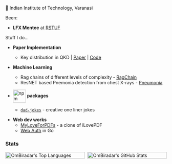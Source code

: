 📍 Indian Institute of Technology, Varanasi

  
Been:
- **LFX Mentee** at [RSTUF](https://github.com/repository-service-tuf/repository-service-tuf)


Stuff I do...

- **Paper Implementation** 
    - Key distribution in QKD | [Paper](https://ieeexplore.ieee.org/document/10380212) | [Code](https://github.com/OmBiradar/MATN/blob/main/main.ipynb)

- **Machine Learning**
    - Rag chains of different levels of complexity - [RagChain](https://github.com/OmBiradar/ragchain)
    - ResNET based Pnemonia detection from chest X-rays - [Pneumonia](https://github.com/OmBiradar/Pneumonia-DL-ResNet)

- <img src="https://upload.wikimedia.org/wikipedia/commons/thumb/d/db/Npm-logo.svg/640px-Npm-logo.svg.png" alt="npm logo" width="40" style="vertical-align:middle"> **packages**
  - [`dad-jokes`](https://www.npmjs.com/package/@ombiradar/dad-jokes) - creative one liner jokes

<!-- - **Cryptographic**
    - [LockSmith](https://github.com/OmBiradar/locksmith) - an all in one personal password storage -->

- **Web dev works**
    - [MyLoveForPDFs](https://github.com/OmBiradar/my-love-for-pdfs) - a clone of iLovePDF 
    - [Web Auth](https://github.com/OmBiradar/golang_secure_login_portal) in Go
 

### Stats
<div style="display: flex; align-items: flex-start; gap: 8px;">

  <!-- Top Languages Card -->
  <div style="flex: 1;">
    <picture>
      <source
        srcset="https://github-readme-stats.vercel.app/api/top-langs?username=OmBiradar&show_icons=true&locale=en&layout=compact&theme=dracula&hide=jupyter%20notebook"
        media="(prefers-color-scheme: dark)"
      />
      <source
        srcset="https://github-readme-stats.vercel.app/api/top-langs?username=OmBiradar&show_icons=true&locale=en&layout=compact&hide=jupyter%20notebook"
        media="(prefers-color-scheme: light), (prefers-color-scheme: no-preference)"
      />
      <img 
        src="https://github-readme-stats.vercel.app/api/top-langs?username=OmBiradar&show_icons=true&locale=en&layout=compact&hide=jupyter%20notebook" 
        alt="OmBiradar's Top Languages"
        style="width: 100%;"
      />
    </picture>
  </div>

  <!-- GitHub Stats Card -->
  <div style="flex: 1;">
    <picture>
      <source
        srcset="https://github-readme-stats.vercel.app/api?username=OmBiradar&show_icons=true&locale=en&theme=dracula"
        media="(prefers-color-scheme: dark)"
      />
      <source
        srcset="https://github-readme-stats.vercel.app/api?username=OmBiradar&show_icons=true&locale=en"
        media="(prefers-color-scheme: light), (prefers-color-scheme: no-preference)"
      />
      <img 
        src="https://github-readme-stats.vercel.app/api?username=OmBiradar&show_icons=true&locale=en" 
        alt="OmBiradar's GitHub Stats"
        style="width: 100%;"
      />
    </picture>
  </div>

</div>
